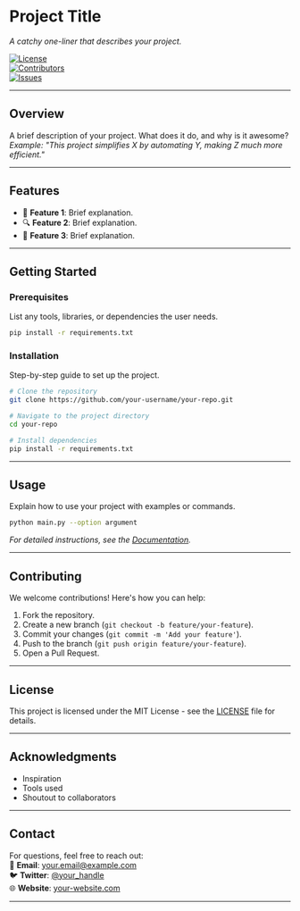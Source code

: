 
# **Project Title**  
_A catchy one-liner that describes your project._

[![License](https://img.shields.io/badge/License-MIT-blue.svg)](LICENSE)  
[![Contributors](https://img.shields.io/github/contributors/your-repo.svg)](https://github.com/your-username/your-repo/graphs/contributors)  
[![Issues](https://img.shields.io/github/issues/your-repo.svg)](https://github.com/your-username/your-repo/issues)

---

## **Overview**  
A brief description of your project. What does it do, and why is it awesome?  
_Example: "This project simplifies X by automating Y, making Z much more efficient."_  

---

## **Features**  
- 🚀 **Feature 1**: Brief explanation.  
- 🔍 **Feature 2**: Brief explanation.  
- 🔧 **Feature 3**: Brief explanation.

---

## **Getting Started**  

### **Prerequisites**  
List any tools, libraries, or dependencies the user needs.  
```bash
pip install -r requirements.txt
```

### **Installation**  
Step-by-step guide to set up the project.  
```bash
# Clone the repository
git clone https://github.com/your-username/your-repo.git  

# Navigate to the project directory
cd your-repo  

# Install dependencies
pip install -r requirements.txt
```

---

## **Usage**  
Explain how to use your project with examples or commands.  
```bash
python main.py --option argument
```

_For detailed instructions, see the [Documentation](link-to-docs)._  

---

## **Contributing**  
We welcome contributions! Here's how you can help:  
1. Fork the repository.  
2. Create a new branch (`git checkout -b feature/your-feature`).  
3. Commit your changes (`git commit -m 'Add your feature'`).  
4. Push to the branch (`git push origin feature/your-feature`).  
5. Open a Pull Request.  

---

## **License**  
This project is licensed under the MIT License - see the [LICENSE](LICENSE) file for details.  

---

## **Acknowledgments**  
- Inspiration  
- Tools used  
- Shoutout to collaborators  

---

## **Contact**  
For questions, feel free to reach out:  
📧 **Email**: your.email@example.com  
🐦 **Twitter**: [@your_handle](https://twitter.com/your_handle)  
🌐 **Website**: [your-website.com](https://your-website.com)

--- 
